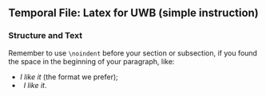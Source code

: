 ## Temporal File: Latex for UWB (simple instruction)
### Structure and Text
Remember to use `\noindent` before your section or subsection, if you found the space in the beginning of your paragraph, like:  
- *I like it* (the format we prefer);
- &ensp;*I like it*.  

